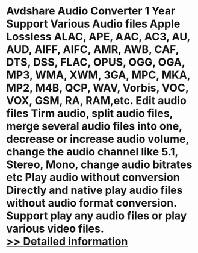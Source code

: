# Avdshare Audio Converter 1 Year<br />Support Various Audio files Apple Lossless ALAC, APE, AAC, AC3, AU, AUD, AIFF, AIFC, AMR, AWB, CAF, DTS, DSS, FLAC, OPUS, OGG, OGA, MP3, WMA, XWM, 3GA, MPC, MKA, MP2, M4B, QCP, WAV, Vorbis, VOC, VOX, GSM, RA, RAM,etc. Edit audio files Tirm audio, split audio files, merge several audio files into one, decrease or increase audio volume, change the audio channel like 5.1, Stereo, Mono, change audio bitrates etc Play audio without conversion Directly and native play audio files without audio format conversion. Support play any audio files or play various video files.<br />[>> Detailed information](https://secure.shareit.com/shareit/product.html?productid=300847180&affiliateid=200057808)